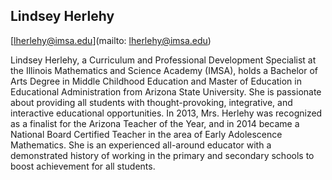 ## Lindsey Herlehy

[lherlehy@imsa.edu](mailto: lherlehy@imsa.edu)

Lindsey Herlehy, a Curriculum and Professional Development Specialist at the Illinois Mathematics and Science Academy (IMSA), holds a Bachelor of Arts Degree in Middle Childhood Education and Master of Education in Educational Administration from Arizona State University. She is passionate about providing all students with thought-provoking, integrative, and interactive educational opportunities. In 2013, Mrs. Herlehy was recognized as a finalist for the Arizona Teacher of the Year, and in 2014 became a National Board Certified Teacher in the area of Early Adolescence Mathematics. She is an experienced all-around educator with a demonstrated history of working in the primary and secondary schools to boost achievement for all students.

